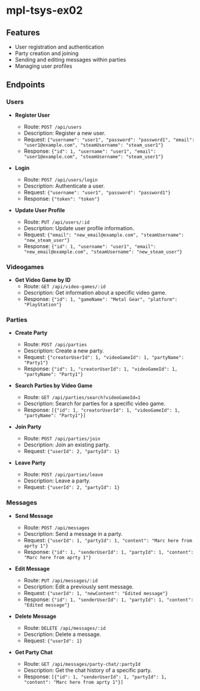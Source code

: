 # mpl-tsys-ex02

## Features

- User registration and authentication
- Party creation and joining
- Sending and editing messages within parties
- Managing user profiles

## Endpoints

### Users

- **Register User**
  - Route: `POST /api/users`
  - Description: Register a new user.
  - Request: `{"username": "user1", "password": "password1", "email": "user1@example.com", "steamUsername": "steam_user1"}`
  - Response: `{"id": 1, "username": "user1", "email": "user1@example.com", "steamUsername": "steam_user1"}`

- **Login**
  - Route: `POST /api/users/login`
  - Description: Authenticate a user.
  - Request: `{"username": "user1", "password": "password1"}`
  - Response: `{"token": "token"}`

- **Update User Profile**
  - Route: `PUT /api/users/:id`
  - Description: Update user profile information.
  - Request: `{"email": "new_email@example.com", "steamUsername": "new_steam_user"}`
  - Response: `{"id": 1, "username": "user1", "email": "new_email@example.com", "steamUsername": "new_steam_user"}`

### Videogames

- **Get Video Game by ID**
  - Route: `GET /api/video-games/:id`
  - Description: Get information about a specific video game.
  - Response: `{"id": 1, "gameName": "Metal Gear", "platform": "PlayStation"}`

### Parties

- **Create Party**
  - Route: `POST /api/parties`
  - Description: Create a new party.
  - Request: `{"creatorUserId": 1, "videoGameId": 1, "partyName": "Party1"}`
  - Response: `{"id": 1, "creatorUserId": 1, "videoGameId": 1, "partyName": "Party1"}`

- **Search Parties by Video Game**
  - Route: `GET /api/parties/search?videoGameId=1`
  - Description: Search for parties for a specific video game.
  - Response: `[{"id": 1, "creatorUserId": 1, "videoGameId": 1, "partyName": "Party1"}]`

- **Join Party**
  - Route: `POST /api/parties/join`
  - Description: Join an existing party.
  - Request: `{"userId": 2, "partyId": 1}`

- **Leave Party**
  - Route: `POST /api/parties/leave`
  - Description: Leave a party.
  - Request: `{"userId": 2, "partyId": 1}`

### Messages

- **Send Message**
  - Route: `POST /api/messages`
  - Description: Send a message in a party.
  - Request: `{"userId": 1, "partyId": 1, "content": "Marc here from aprty 1"}`
  - Response: `{"id": 1, "senderUserId": 1, "partyId": 1, "content": "Marc here from aprty 1"}`

- **Edit Message**
  - Route: `PUT /api/messages/:id`
  - Description: Edit a previously sent message.
  - Request: `{"userId": 1, "newContent": "Edited message"}`
  - Response: `{"id": 1, "senderUserId": 1, "partyId": 1, "content": "Edited message"}`

- **Delete Message**
  - Route: `DELETE /api/messages/:id`
  - Description: Delete a message.
  - Request: `{"userId": 1}`

- **Get Party Chat**
  - Route: `GET /api/messages/party-chat/:partyId`
  - Description: Get the chat history of a specific party.
  - Response: `[{"id": 1, "senderUserId": 1, "partyId": 1, "content": "Marc here from aprty 1"}]`
